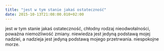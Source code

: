 ```yaml
---
title: "jest w tym stanie jakaś ostateczność"
date: 2015-10-13T21:08:00.010+02:00
---
```

jest w tym stanie jakaś ostateczność, chłodny rodzaj nieodwołalności, poważna niemożliwość zmiany. niewiedza jest jedyną podstawą mojej nadziei, a nadzieja jest jedyną podstawą mojego przetrwania. niespokojne morze.
